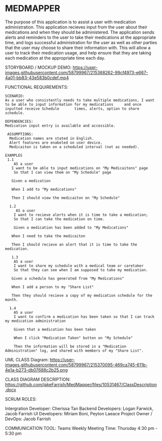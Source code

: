 # MEDMAPPER

The purpose of this application is to assist a user with medication administration. This application recieves input from the user about their medications and when they should be administered. The application sends alerts and reminders to the user to take their medications at the appropriate time, and logs successful administration for the user as well as other parties that the user may choose to share their information with. This will allow a user to track their medication usage, and help ensure that they are taking each medication at the appropriate time each day.

STORYBOARD / MOCKUP DEMO:
https://user-images.githubusercontent.com/58799967/215368262-99cf4973-e667-4a01-bb83-43e583b0cdef.mp4

  FUNCTIONAL REQUIREMENTS:

    SCENARIO:
    As a user who consistently needs to take multiple medications, I want to be able to input information for my medications     and once inputted receive Schedule       times, alerts, option to share schedule.

    DEPENDENCIES: 
    Medication input entry is available and accessible. 
    
     ASSUMPTIONS:
      Medication names are stated in English.
      Alert features are enabeled on user device.
      Medicaiton is taken on a scheduled interval (not as needed).
    
    EXAMPLES 
     1.1 
        AS a user 
       I want to be able to input medications on "My Medicaitons" page
        So that I can view them on "My Schedule" page
      
       Given a medication

       When I add to "My medications"

       Then I should view the medicaiton on "My Schedule"
      
      1.2
         AS a user 
        I want to recieve alerts when it is time to take a medication;
        So that I can take the medication on time.
      
        Given a medication has been added to "My Medications"

       When I need to take the medicaiton

       Then I should recieve an alert that it is time to take the medication.
     
       1.3
        AS a user 
        I want to share my schedule with a medical team or caretaker
        So that they can see when I am supposed to take my medication. 
      
       Given a schedule has generated from "My Medications"

       When I add a person to my "Share List"

       Then they should recieve a copy of my medication schedule for the month.
      
      1.4
        AS a user 
        I want to confirm a medication has been taken so that I can track my medication administration
      
        Given that a medication has been taken
      
        When I click "Medication Taken" button on "My Schedule" 
  
        Then the information will be stored in a "Medication Administration" log, and shared with members of my "Share List".
      

UML CLASS Diagram:
https://user-images.githubusercontent.com/58799967/215370095-469ca745-611b-4e1a-b273-db07688c2b25.png

CLASS DIAGRAM DESCRIPTION:  
https://github.com/jakeFarrish/MedMapper/files/10531467/ClassDescription.docx

SCRUM ROLES:

Intergration Developer: Cherissa Tan
Backend Developers: Logan Farwick, Jacob Farrish
UI Developers: Miriam Boni, Peyton Laeace
Project Owner / DevOps: Jacob Farrish

COMMUNICATION TOOL: 
Teams
Weekly Meeting Time: Thursday 4:30 pm - 5:30 pm 

 
 




 

 



